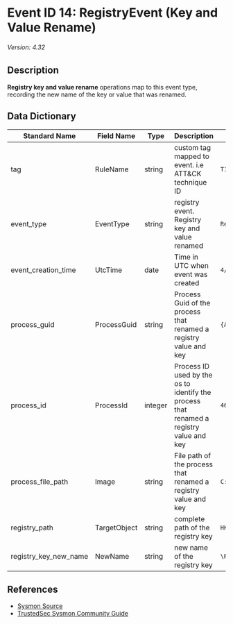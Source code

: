 # Event ID 14: RegistryEvent (Key and Value Rename)
###### Version: 4.32

## Description
**Registry key and value rename** operations map to this event type, recording the new name of the key or value that was renamed.

## Data Dictionary
|Standard Name|Field Name|Type|Description|Sample Value|
|---|---|---|---|---|
|tag|RuleName|string|custom tag mapped to event. i.e ATT&CK technique ID|`T1114`|
|event_type|EventType|string|registry event. Registry key and value renamed|`RenameKey`|
|event_creation_time|UtcTime|date|Time in UTC when event was created|`4/11/18 6:04`|
|process_guid|ProcessGuid|string|Process Guid of the process that renamed a registry value and key|`{A98268C1-95F9-5ACD-0000-001025861000}`|
|process_id|ProcessId|integer|Process ID used by the os to identify the process that renamed a registry value and key|`4624`|
|process_file_path|Image|string|File path of the process that renamed a registry value and key|`C:\WINDOWS\Explorer.EXE`|
|registry_path|TargetObject|string|complete path of the registry key|`HKLM\SOFTWARE\Microsoft\Windows\CurrentVersion\Run\New Key #1`|
|registry_key_new_name|NewName|string|new name of the registry key|`\REGISTRY\MACHINE\SOFTWARE\Microsoft\Windows\CurrentVersion\Run\hello`|

## References
* [Sysmon Source](https://docs.microsoft.com/en-us/sysinternals/downloads/sysmon#event-id-14-registryevent-key-and-value-rename)
* [TrustedSec Sysmon Community Guide](https://github.com/trustedsec/SysmonCommunityGuide/blob/master/registry-actions.md)
